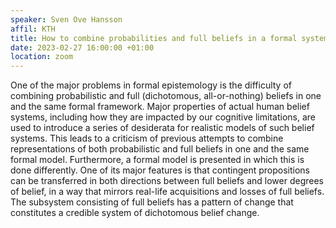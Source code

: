 ```yaml
---
speaker: Sven Ove Hansson
affil: KTH
title: How to combine probabilities and full beliefs in a formal system
date: 2023-02-27 16:00:00 +01:00
location: zoom
---
```

One of the major problems in formal epistemology is the difficulty of combining probabilistic and full (dichotomous, all-or-nothing) beliefs in one and the same formal framework. Major properties of actual human belief systems, including how they are impacted by our cognitive limitations, are used to introduce a series of desiderata for realistic models of such belief systems. This leads to a criticism of previous attempts to combine representations of both  probabilistic and full beliefs in one and the same formal model. Furthermore, a formal model is presented in which this is done differently. One of its major features is that contingent propositions can be transferred in both directions between full beliefs and lower degrees of belief, in a way that mirrors real-life acquisitions and losses of full beliefs. The subsystem consisting of full beliefs has a pattern of change that constitutes a credible system of dichotomous belief change.
